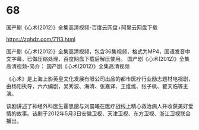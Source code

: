 # 68
国产剧《心术(2012)》全集高清视频-百度云网盘+阿里云网盘下载

https://zqhdz.com/7113.html

国产剧《心术(2012)》全集高清视频，包含36集视频，格式为MP4，国语发音中文字幕，已做压缩处理，百度网盘下载后解压使用。
国产剧《心术(2012)》全集高清视频-简介：
国产剧《心术(2012)》全集高清视频

《心术》是上海上影英皇文化发展有限公司出品的都市医疗行业励志题材电视剧，由杨阳执导，六六编剧，吴秀波、海清、张嘉译、王维维、张子枫、翟天临等主演。

该剧讲述了神经外科医生霍思邈与刘晨曦在医疗战线上精心救治病人并收获美好爱情的故事。该剧于2012年5月3日安徽卫视、天津卫视、东方卫视、浙江卫视联合播出。
